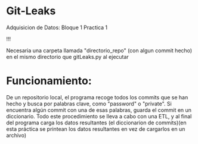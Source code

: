 # Git-Leaks
Adquisicion de Datos:    Bloque 1 Practica 1

!!!

Necesaria una carpeta llamada "directorio_repo" (con algun commit hecho) en el mismo directorio que gitLeaks.py al ejecutar

# Funcionamiento:
De un repositorio local, el programa recoge todos los commits que se han hecho y busca por palabras clave, como "password" o "private".
Si encuentra algún commit con una de esas palabras, guarda el commit en un diccionario.
Todo este procedimiento se lleva a cabo con una ETL, y al final del programa carga los datos resultantes (el diccionarion de commits)(en esta
práctica se printean los datos resultantes en vez de cargarlos en un archivo) 
